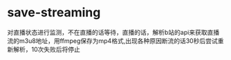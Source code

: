 # save-streaming

对直播状态进行监测，不在直播的话等待，直播的话，解析b站的api来获取直播流的m3u8地址，用ffmpeg保存为mp4格式,出现各种原因断流的话30秒后尝试重新解析，10次失败后将停止
